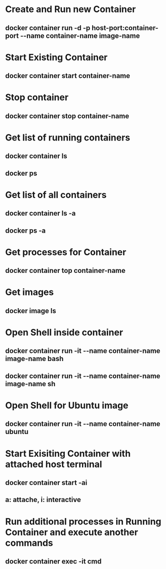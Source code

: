 # Create and  Run new Container
## docker container run -d -p host-port:container-port --name container-name image-name
# Start Existing Container
## docker container start container-name
# Stop container
## docker container stop container-name
# Get list of running containers
## docker container ls
## docker ps
# Get list of all containers
## docker container ls -a
## docker ps -a
# Get processes for Container
## docker container top container-name
# Get images
## docker image ls
# Open Shell inside container 
## docker container run -it --name container-name image-name bash
## docker container run -it --name container-name image-name sh
# Open Shell for Ubuntu image 
## docker container run -it --name container-name ubuntu
# Start Exisiting Container with attached host terminal 
## docker container start -ai
## a: attache, i: interactive
# Run additional processes in Running Container and execute another commands
## docker container exec -it cmd
